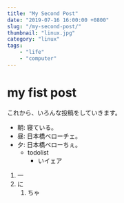 ```yaml
---
title: "My Second Post"
date: "2019-07-16 16:00:00 +0800"
slug: "/my-second-post/"
thumbnail: "linux.jpg"
category: "linux"
tags:
    - "life"
    - "computer"
---
```


# my fist post

これから、いろんな投稿をしていきます。

- 朝: 寝ている。
- 昼: 日本橋ベローチェ。
- 夕: 日本橋ベローちぇ。
    - todolist
        - いイェア

1. 一
1. に
    1. ちゃ
